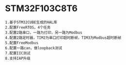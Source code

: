 # STM32F103C8T6
    1.基于STM32CUBE生成的HAL库
    2.配置FreeRTOS，4个任务
    3.配置2路串口，一路为打印，另一路为Modbus
    4.配置2路定时器，TIM2为串口打印超时断帧，TIM3为Modbus超时断帧
    5.配置FreeModbus
    6.配置一路can，做loopback测试
    7.配置IIC测试
    8.支持IAP升级
